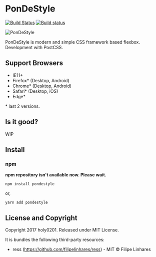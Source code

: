 # PonDeStyle 

[![Build Status](https://travis-ci.org/PonDeStyle/PonDeStyle.svg?branch=master)](https://travis-ci.org/PonDeStyle/PonDeStyle) [![Build status](https://ci.appveyor.com/api/projects/status/ytc4dqle1lbu5dr5?svg=true)](https://ci.appveyor.com/project/holy0201/pondestyle)

![PonDeStyle](https://github.com/PonDeStyle/PonDeStyle/wiki/images/pondestyle-git-wall.png)

PonDeStyle is modern and simple CSS framework based flexbox.
Development with PostCSS.

## Support Browsers

* IE11+
* Firefox* (Desktop, Android)
* Chrome* (Desktop, Android)
* Safari* (Desktop, iOS)
* Edge*

\* last 2 versions.

## Is it good?

WIP

## Install

### npm

**npm repository isn't available now. Please wait.**

``npm install pondestyle``

or,

``yarn add pondestyle``

## License and Copyright

Copyright 2017 holy0201. Released under MIT License.

It is bundles the following third-party resources:

* ress (https://github.com/filipelinhares/ress) - MIT © Filipe Linhares